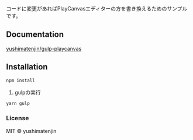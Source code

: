 コードに変更があればPlayCanvasエディターの方を書き換えるためのサンプルです。

## Documentation
[yushimatenjin/gulp-playcanvas](https://github.com/yushimatenjin/gulp-playcanvas)


## Installation
```bash
npm install
```

1. gulpの実行
```bash
yarn gulp
```
### License
MIT © yushimatenjin